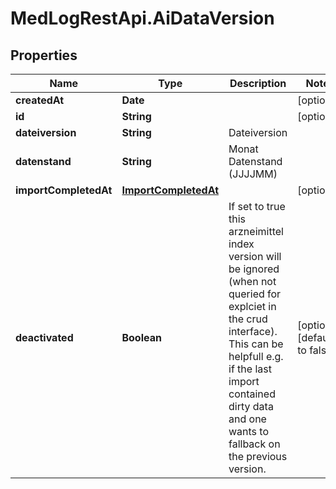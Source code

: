 # MedLogRestApi.AiDataVersion

## Properties

Name | Type | Description | Notes
------------ | ------------- | ------------- | -------------
**createdAt** | **Date** |  | [optional] 
**id** | **String** |  | [optional] 
**dateiversion** | **String** | Dateiversion | 
**datenstand** | **String** | Monat Datenstand (JJJJMM) | 
**importCompletedAt** | [**ImportCompletedAt**](ImportCompletedAt.md) |  | [optional] 
**deactivated** | **Boolean** | If set to true this arzneimittel index version will be ignored (when not queried for explciet in the crud interface). This can be helpfull e.g. if the last import contained dirty data and one wants to fallback on the previous version. | [optional] [default to false]


